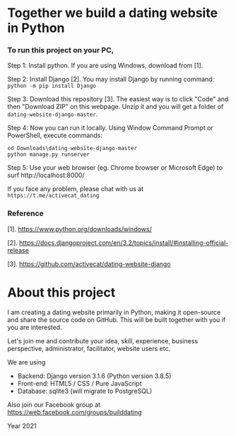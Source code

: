 # Together we build a dating website in Python

### To run this project on your PC,

Step 1: Install python. 
If you are using Windows, download from [1].


Step 2: Install Django [2]. 
You may install Django by running command: `python -m pip install Django`

Step 3: Download this repository [3]. The easiest way is to click "Code" and then "Download ZIP" on this webpage.
Unzip it and you will get a folder of `dating-website-django-master`.

Step 4: Now you can run it locally.
Using Window Command Prompt or PowerShell, execute commands:

    cd Downloads\dating-website-django-master
    python manage.py runserver


Step 5: Use your web browser (eg. Chrome browser or Microsoft Edge) to surf http://localhost:8000/    

If you face any problem, please chat with us at `https://t.me/activecat_dating`


### Reference

[1]. https://www.python.org/downloads/windows/

[2]. https://docs.djangoproject.com/en/3.2/topics/install/#installing-official-release

[3]. https://github.com/activecat/dating-website-django



# About this project
I am creating a dating website primarily in Python, making it open-source and share the source code on GitHub. This will be built together with you if you are interested.

Let's join me and contribute your idea, skill, experience, business perspective, administrator, facilitator, website users etc.

We are using
- Backend: Django version 3.1.6 (Python version 3.8.5)
- Front-end: HTML5 / CSS / Pure JavaScript
- Database: sqlite3 (will migrate to PostgreSQL)

Also join our Facebook group at https://web.facebook.com/groups/builddating

Year 2021